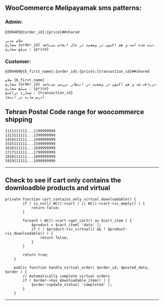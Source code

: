 ## WooCommerce Melipayamak sms patterns:
### Admin:
```
@309405@{order_id};{price}##shared
```
```
سلام مدیر
سفارش {order_id} ثبت شده است و هم اکنون در وضعیت در حال انجام می‌باشد.
مبلغ سفارش : {price}
```
### Customer:
```
@309409@{b_first_name};{order_id};{price};{transaction_id}##shared 
```
```
سلام {b_first_name}
سفارش {order_id} دریافت شد و هم اکنون در وضعیت در انتظار بررسی می‌باشد.
مبلغ سفارش : {price}
شماره تراکنش : {transaction_id}
آدرس سایت در اینجا
```

## Tehran Postal Code range for woocommerce shipping
```
1111111111...1199999999
1313111111...1399999999
1414111111...1499999999
1515111111...1599999999
1616111111...1699999999
1717111111...1799999999
1818111111...1899999999
1919111111...1999999999
```

------------------------------------------------------------------------
## Check to see if cart only contains the downloadble products and virtual

```
private function cart_contains_only_virtual_downloadable() {
		if ( is_null( WC()->cart ) || WC()->cart->is_empty() ) {
			return false;
		}

		foreach ( WC()->cart->get_cart() as $cart_item ) {
			$product = $cart_item[ 'data' ];
			if ( ! $product->is_virtual() && ! $product->is_downloadable() ) {
				return false;
			}
		}

		return true;
	}

	public function handle_virtual_order( $order_id, $posted_data, $order ) {
		// Automatically complete virtual orders
		if ( $order->has_downloadable_item() ) {
			$order->update_status( 'completed' );
		}
	}
```
------------------------------------------------------------------------
